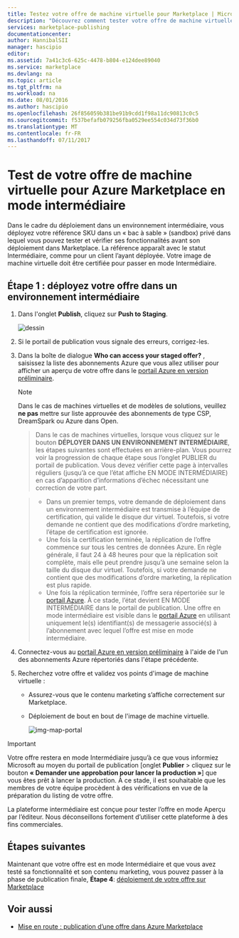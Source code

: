 ```yaml
---
title: Testez votre offre de machine virtuelle pour Marketplace | Microsoft Docs
description: "Découvrez comment tester votre offre de machine virtuelle pour Azure Marketplace."
services: marketplace-publishing
documentationcenter: 
author: HannibalSII
manager: hascipio
editor: 
ms.assetid: 7a41c3c6-625c-4478-b804-e124dee89040
ms.service: marketplace
ms.devlang: na
ms.topic: article
ms.tgt_pltfrm: na
ms.workload: na
ms.date: 08/01/2016
ms.author: hascipio
ms.openlocfilehash: 26f856059b381be91b9cdd1f98a11dc90813c0c5
ms.sourcegitcommit: f537befafb079256fba0529ee554c034d73f36b0
ms.translationtype: MT
ms.contentlocale: fr-FR
ms.lasthandoff: 07/11/2017
---
```

# <a name="test-your-vm-offer-for-the-azure-marketplace-in-staging"></a>Test de votre offre de machine virtuelle pour Azure Marketplace en mode intermédiaire
Dans le cadre du déploiement dans un environnement intermédiaire, vous déployez votre référence SKU dans un « bac à sable » (sandbox) privé dans lequel vous pouvez tester et vérifier ses fonctionnalités avant son déploiement dans Marketplace. La référence apparaît avec le statut Intermédiaire, comme pour un client l’ayant déployée. Votre image de machine virtuelle doit être certifiée pour passer en mode Intermédiaire.

## <a name="step-1-push-your-offer-to-staging"></a>Étape 1 : déployez votre offre dans un environnement intermédiaire
1. Dans l'onglet **Publish**, cliquez sur **Push to Staging**.
   
    ![dessin](media/marketplace-publishing-vm-image-test-in-staging/vm-image-push-to-staging.png)
2. Si le portail de publication vous signale des erreurs, corrigez-les.
3. Dans la boîte de dialogue **Who can access your staged offer?** , saisissez la liste des abonnements Azure que vous allez utiliser pour afficher un aperçu de votre offre dans le [portail Azure en version préliminaire](https://portal.azure.com).
   
   > [!NOTE]
   > Dans le cas de machines virtuelles et de modèles de solutions, veuillez **ne pas** mettre sur liste approuvée des abonnements de type CSP, DreamSpark ou Azure dans Open.
   > 
   > 

    > Dans le cas de machines virtuelles, lorsque vous cliquez sur le bouton **DÉPLOYER DANS UN ENVIRONNEMENT INTERMÉDIAIRE**, les étapes suivantes sont effectuées en arrière-plan. Vous pourrez voir la progression de chaque étape sous l’onglet PUBLIER du portail de publication. Vous devez vérifier cette page à intervalles réguliers (jusqu’à ce que l’état affiche EN MODE INTERMÉDIAIRE) en cas d’apparition d’informations d’échec nécessitant une correction de votre part.

    > - Dans un premier temps, votre demande de déploiement dans un environnement intermédiaire est transmise à l’équipe de certification, qui valide le disque dur virtuel. Toutefois, si votre demande ne contient que des modifications d’ordre marketing, l’étape de certification est ignorée.
    > - Une fois la certification terminée, la réplication de l’offre commence sur tous les centres de données Azure. En règle générale, il faut 24 à 48 heures pour que la réplication soit complète, mais elle peut prendre jusqu’à une semaine selon la taille du disque dur virtuel. Toutefois, si votre demande ne contient que des modifications d’ordre marketing, la réplication est plus rapide.
    > - Une fois la réplication terminée, l’offre sera répertoriée sur le [portail Azure](http:/portal.azure.com). À ce stade, l’état devient EN MODE INTERMÉDIAIRE dans le portail de publication. Une offre en mode intermédiaire est visible dans le [portail Azure](http:/portal.azure.com) en utilisant uniquement le(s) identifiant(s) de messagerie associé(s) à l’abonnement avec lequel l’offre est mise en mode intermédiaire.

1. Connectez-vous au [portail Azure en version préliminaire](https://portal.azure.com) à l'aide de l'un des abonnements Azure répertoriés dans l'étape précédente.
2. Recherchez votre offre et validez vos points d'image de machine virtuelle :
   
   * Assurez-vous que le contenu marketing s’affiche correctement sur Marketplace.
   * Déploiement de bout en bout de l'image de machine virtuelle.
     
      ![img-map-portal](media/marketplace-publishing-push-to-staging/pubportal-mapping-azure-portal.jpg)

> [!IMPORTANT]
> Votre offre restera en mode Intermédiaire jusqu’à ce que vous informiez Microsoft au moyen du portail de publication [onglet **Publier** > cliquez sur le bouton **« Demander une approbation pour lancer la production »**] que vous êtes prêt à lancer la production. À ce stade, il est souhaitable que les membres de votre équipe procèdent à des vérifications en vue de la préparation du listing de votre offre.
> 
> La plateforme intermédiaire est conçue pour tester l’offre en mode Aperçu par l’éditeur. Nous déconseillons fortement d’utiliser cette plateforme à des fins commerciales.
> 
> 

## <a name="next-steps"></a>Étapes suivantes
Maintenant que votre offre est en mode Intermédiaire et que vous avez testé sa fonctionnalité et son contenu marketing, vous pouvez passer à la phase de publication finale, **Étape 4**: [déploiement de votre offre sur Marketplace](marketplace-publishing-push-to-production.md)

## <a name="see-also"></a>Voir aussi
* [Mise en route : publication d’une offre dans Azure Marketplace](marketplace-publishing-getting-started.md)

